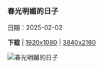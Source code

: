### 春光明媚的日子

日期：2025-02-02

**下载**  |  [1920x1080](https://cn.bing.com/th?id=OHR.BeginningofSpring25Y_ZH-CN7356156800_1920x1080.jpg)  |  [3840x2160](https://cn.bing.com/th?id=OHR.BeginningofSpring25Y_ZH-CN7356156800_UHD.jpg)

![春光明媚的日子](https://cn.bing.com/th?id=OHR.BeginningofSpring25Y_ZH-CN7356156800_1920x1080.jpg "盛开的樱花树上的红头长尾山雀 (© Haitong Yu/Getty Images)")

